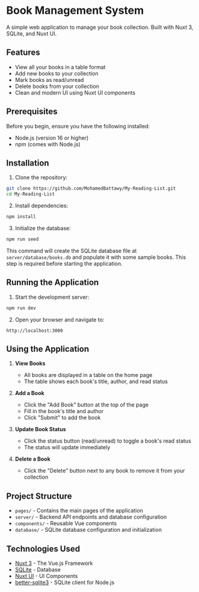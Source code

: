 # Book Management System

A simple web application to manage your book collection. Built with Nuxt 3, SQLite, and Nuxt UI.

## Features

- View all your books in a table format
- Add new books to your collection
- Mark books as read/unread
- Delete books from your collection
- Clean and modern UI using Nuxt UI components

## Prerequisites

Before you begin, ensure you have the following installed:
- Node.js (version 16 or higher)
- npm (comes with Node.js)

## Installation

1. Clone the repository:
```bash
git clone https://github.com/MohamedBattawy/My-Reading-List.git
cd My-Reading-List
```

2. Install dependencies:
```bash
npm install
```

3. Initialize the database:
```bash
npm run seed
```
This command will create the SQLite database file at `server/database/books.db` and populate it with some sample books. This step is required before starting the application.

## Running the Application

1. Start the development server:
```bash
npm run dev
```

2. Open your browser and navigate to:
```
http://localhost:3000
```

## Using the Application

1. **View Books**
   - All books are displayed in a table on the home page
   - The table shows each book's title, author, and read status

2. **Add a Book**
   - Click the "Add Book" button at the top of the page
   - Fill in the book's title and author
   - Click "Submit" to add the book

3. **Update Book Status**
   - Click the status button (read/unread) to toggle a book's read status
   - The status will update immediately

4. **Delete a Book**
   - Click the "Delete" button next to any book to remove it from your collection

## Project Structure

- `pages/` - Contains the main pages of the application
- `server/` - Backend API endpoints and database configuration
- `components/` - Reusable Vue components
- `database/` - SQLite database configuration and initialization

## Technologies Used

- [Nuxt 3](https://nuxt.com/) - The Vue.js Framework
- [SQLite](https://www.sqlite.org/) - Database
- [Nuxt UI](https://ui.nuxt.com/) - UI Components
- [better-sqlite3](https://github.com/WiseLibs/better-sqlite3) - SQLite client for Node.js

